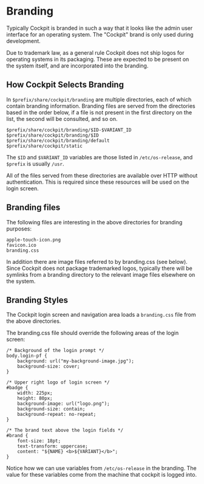 # Branding

Typically Cockpit is branded in such a way that it looks like the admin
user interface for an operating system. The "Cockpit" brand is only used
during development.

Due to trademark law, as a general rule Cockpit does not ship logos for
operating systems in its packaging. These are expected to be present on the
system itself, and are incorporated into the branding.

## How Cockpit Selects Branding

In ```$prefix/share/cockpit/branding``` are multiple directories, each of which
contain branding information. Branding files are served from the directories
based in the order below, if a file is not present in the first directory on
the list, the second will be consulted, and so on.

    $prefix/share/cockpit/branding/$ID-$VARIANT_ID
    $prefix/share/cockpit/branding/$ID
    $prefix/share/cockpit/branding/default
    $prefix/share/cockpit/static

The ```$ID``` and ```$VARIANT_ID``` variables are those listed in ```/etc/os-release```,
and ```$prefix``` is usually ```/usr```.

All of the files served from these directories are available over HTTP
without authentication. This is required since these resources will be used
on the login screen.

## Branding files

The following files are interesting in the above directories for branding
purposes:

    apple-touch-icon.png
    favicon.ico
    branding.css

In addition there are image files referred to by branding.css (see below).
Since Cockpit does not package trademarked logos, typically there will be
symlinks from a branding directory to the relevant image files elsewhere
on the system.

## Branding Styles

The Cockpit login screen and navigation area loads a ```branding.css``` file
from the above directories.

The branding.css file should override the following areas of the login screen:

    /* Background of the login prompt */
    body.login-pf {
        background: url("my-background-image.jpg");
        background-size: cover;
    }

    /* Upper right logo of login screen */
    #badge {
        width: 225px;
        height: 80px;
        background-image: url("logo.png");
        background-size: contain;
        background-repeat: no-repeat;
    }

    /* The brand text above the login fields */
    #brand {
        font-size: 18pt;
        text-transform: uppercase;
        content: "${NAME} <b>${VARIANT}</b>";
    }

Notice how we can use variables from ```/etc/os-release``` in the branding.
The value for these variables come from the machine that cockpit is logged into.
